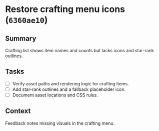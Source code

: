 # Restore crafting menu icons (`6360ae10`)

## Summary
Crafting list shows item names and counts but lacks icons and star-rank outlines.

## Tasks
- [ ] Verify asset paths and rendering logic for crafting items.
- [ ] Add star-rank outlines and a fallback placeholder icon.
- [ ] Document asset locations and CSS rules.

## Context
Feedback notes missing visuals in the crafting menu.
